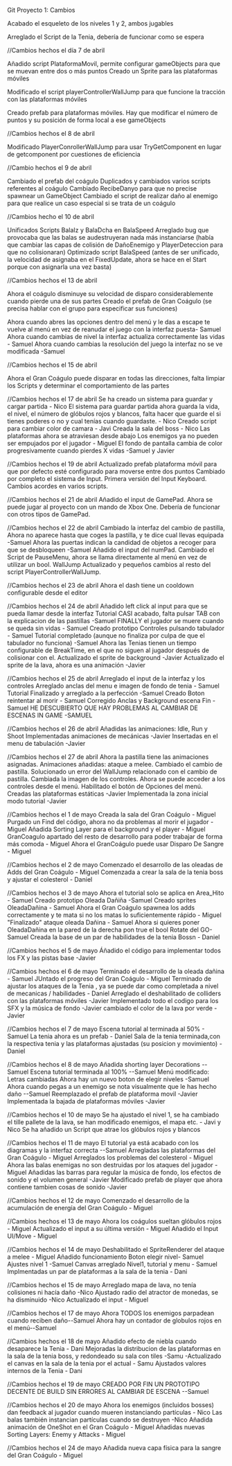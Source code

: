 Git Proyecto 1: Cambios

Acabado el esqueleto de los niveles 1 y 2, ambos jugables

Arreglado el Script de la Tenia, debería de funcionar como se espera

//Cambios hechos el día 7 de abril 

Añadido script PlataformaMovil, permite configurar gameObjects para que se muevan entre dos o más puntos
Creado un Sprite para las plataformas móviles

Modificado el script playerControllerWallJump para que funcione la tracción con las plataformas móviles

Creado prefab para plataformas móviles. Hay que modificar el número de puntos y su posición de forma local a ese gameObjects

//Cambios hechos el 8 de abril

Modificado PlayerConrollerWallJump para usar TryGetComponent en lugar de getcomponent por cuestiones de eficiencia

//Cambio hechos el 9 de abril

Cambiado el prefab del coágulo
Duplicados y cambiados varios scripts referentes al coágulo
Cambiado RecibeDanyo para que no precise spawnear un GameObject
Cambiado el script de realizar daño al enemigo para que realice un caso especial si se trata de un coágulo

//Cambios hecho el 10 de abril

Unificados Scripts BalaIz y BalaDcha en BalaSpeed
Arreglado bug que provocaba que las balas se audestruyeran nada más instanciarse
(había que cambiar las capas de colisión de DañoEnemigo y PlayerDeteccion para que no colisionaran)
Optimizado script BalaSpeed (antes de ser unificado, la velocidad de asignaba en el FixedUpdate, ahora se hace
en el Start porque con asignarla una vez basta)

//Cambios hechos el 13 de abril

Ahora el coágulo disminuye su velocidad de disparo considerablemente cuando pierde una de sus partes
Creado el prefab de Gran Coágulo (se precisa hablar con el grupo para especificar sus funciones)

Ahora cuando abres las opciones dentro del menú y le das a escape te vuelve al menú en vez de reanudar el juego con la interfaz puesta- Samuel
Ahora cuando cambias de nivel la interfaz actualiza correctamente las vidas - Samuel
Ahora cuando cambias la resolución del juego la interfaz no se ve modificada -Samuel

//Cambios hechos el 15 de abril

Ahora el Gran Coágulo puede disparar en todas las direcciones, falta limpiar los Scripts y determinar el comportamiento de las partes


//Cambios hechos el 17 de abril
Se ha creado un sistema para guardar y cargar partida - Nico
El sistema para guardar partida ahora guarda la vida, el nivel, el número de glóbulos rojos y blancos,
falta hacer que guarde el si tienes poderes o no y cual tenías cuando guardaste. - Nico
Creado script para cambiar color de camara - Javi
Creada la sala del boss -  Nico
Las plataformas ahora se atraviesan desde abajo
Los enemigos ya no pueden ser empujados por el jugador - Miguel
El fondo de pantalla cambia de color progresivamente cuando pierdes X vidas -Samuel y Javier

//Cambios hechos el 19 de abril 
Actualizado prefab plataforma móvil para que por defecto esté configurado para moverse entre dos puntos
Cambiado por completo el sistema de Input. Primera versión del Input Keyboard. Cambios acordes en varios scripts.

//Cambios hechos el 21 de abril
Añadido el input de GamePad. Ahora se puede jugar al proyecto con un mando de Xbox One. Debería de funcionar con otros tipos de GamePad.

//Cambios hechos el 22 de abril
Cambiado la interfaz del cambio de pastilla, Ahora no aparece hasta que coges la pastilla, y te dice cual llevas equipada -Samuel
Ahora las puertas indican la candidad de objetos a recoger para que se desbloqueen -Samuel
Añadido el input del numPad.
Cambiado el Script de PauseMenu, ahora se llama directamente al menú en vez de utilizar un bool.
WallJump Actualizado y pequeños cambios al resto del script PlayerControllerWallJump.

//Cambios hechos el 23 de abril
Ahora el dash tiene un cooldown configurable desde el editor

//Cambios hechos el 24 de abril
Añadido left click al input para que se pueda llamar desde la interfaz
Tutorial CASI acabado, falta pulsar TAB con la explicacion de las pastillas -Samuel
FINALLY el jugador se muere cuando se queda sin vidas - Samuel
Creado prototipo Controles pulsando tabulador - Samuel
Tutorial completado (aunque no finaliza por culpa de que el tabulador no funciona) -Samuel
Ahora las Tenias tienen un tiempo configurable de BreakTime, en el que no siguen al jugador después de colisionar con el.
Actualizado el sprite de background -Javier
Actualizado el sprite de la lava, ahora es una animación -Javier

//Cambios hechos el 25 de abril
Arreglado el input de la interfaz y los controles
Arreglado anclas del menu e imagen de fondo de tenia - Samuel
Tutorial Finalizado y arreglado a la perfección -Samuel
Creado Boton reintentar al morir - Samuel
Corregido Anclas y Background escena Fin -Samuel
HE DESCUBIERTO QUE HAY PROBLEMAS AL CAMBIAR DE ESCENAS IN GAME -SAMUEL

//Cambios hechos el 26 de abril
Añadidas las animaciones: Idle, Run y Shoot
Implementadas animaciones de mecánicas -Javier
Insertadas en el menu de tabulación -Javier

//Cambios hechos el 27 de abril
Ahora la pastilla tiene las animaciones asignadas.
Animaciones añadidas: ataque a melee.
Cambiado el cambio de pastilla.
Solucionado un error del WallJump relacionado con el cambio de pastilla.
Cambiada la imagen de los controles.
Ahora se puede acceder a los controles desde el menú.
Habilitado el botón de Opciones del menú.
Creadas las plataformas estáticas -Javier
Implementada la zona inicial modo tutorial -Javier 

//Cambios hechos el 1 de mayo
Creada la sala del Gran Coágulo - Miguel
Purgado un Find del código, ahora no da problemas al morir el jugador - Miguel
Añadida Sorting Layer para el background y el player - Miguel
GranCoagulo apartado del resto de desarrollo para poder trabajar de forma más comoda - Miguel
Ahora el GranCoágulo puede usar Disparo De Sangre - Miguel

//Cambios hechos el 2 de mayo
Comenzado el desarrollo de las oleadas de Adds del Gran Coágulo - Miguel
Comenzada a crear la sala de la tenia boss y ajustar el colesterol - Daniel


//Cambios hechos el 3 de mayo
Ahora el tutorial solo se aplica en Area_Hito - Samuel
Creado prototipo Oleada Dañiña -Samuel
Creado sprites OleadaDañina - Samuel
Ahora el Gran Coágulo spawnea los adds correctamente y te mata si no los matas lo suficientemente rápido - Miguel
"Finalizado" ataque oleada Dañina - Samuel
Ahora si quieres poner OleadaDañina en la pared de la derecha pon true el bool Rotate del GO- Samuel
Creada la base de un par de habilidades de la tenia Bossn - Daniel

//Cambios hechos el 5 de mayo
Áñadido el código para implementar todos los FX y las pistas base -Javier

//Cambios hechos el 6 de mayo
Terminado el desarrollo de la oleada dañina - Samuel
JUntado el progreso del Gran Coágulo - Miguel
Terminado de ajustar los ataques de la Tenia , ya se puede dar como completada a nivel de mecanicas / habilidades - Daniel 
Arreglado el deshabilitado de colliders con las plataformas móviles -Javier
Implementado todo el codigo para los SFX y la música de fondo -Javier
cambiado el color de la lava por verde -Javier

//Cambios hechos el 7 de mayo
Escena tutorial al terminada al 50% - Samuel
La tenia ahora es un prefab - Daniel
Sala de la tenia terminada,con la respectiva tenia y las plataformas ajustadas (su posicion y movimiento) - Daniel

//Cambios hechos el 8 de mayo
Añadida shorting layer Decorations --Samuel
Escena tutorial terminada al 100% --Samuel
Menú modificado: Letras cambiadas
				Ahora hay un nuevo boton de elegir niveles -Samuel
Ahora cuando pegas a un enemigo se nota visualmente que le has hecho daño --Samuel
Reemplazado el prefab de plataforma movil -Javier
Implementada la bajada de plataformas móviles -Javier

//Cambios hechos el 10 de mayo
Se ha ajustado el nivel 1, se ha cambiado el tille pallete de la lava, se han modificado enemigos, el mapa etc. - Javi y Nico
Se ha añadido un Script que atrae los glóbulos rojos y blancos

//Cambios hechos el 11 de mayo
El tutorial ya está acabado con los diagramas y la interfaz correcta --Samuel
Arregladas las plataformas del Gran Coágulo - Miguel
Arreglados los problemas del colesterol - Miguel
Ahora las balas enemigas no son destruidas por los ataques del jugador - Miguel
Añadidas las barras para regular la música de fondo, los efectos de sonido y el volumen general -Javier
Modificado prefab de player que ahora contiene tambien cosas de sonido -Javier

//Cambios hechos el 12 de mayo
Comenzado el desarrollo de la acumulación de energía del Gran Coágulo - Miguel

//Cambios hechos el 13 de mayo
Ahora los coágulos sueltan glóbulos rojos - Miguel
Actualizado el input a su última versión - Miguel
Añadido el Input UI/Move - Miguel

//Cambios hechos el 14 de mayo
Deshabilitado el SpriteRenderer del ataque a melee - Miguel
Añadido funcionamiento Boton elegir nivel- Samuel
Ajustes nivel 1 -Samuel
Canvas arreglado Nivel1, tutorial y menu - Samuel
Implmentadas un par de plataformas a la sala de la tenia - Dani 

//Cambios hechos el 15 de mayo
Arreglado mapa de lava, no tenía colisiones ni hacía daño -Nico
Ajustado radio del atractor de monedas, se ha disminuido -Nico
Actualizado el input - Miguel

//Cambios hechos el 17 de mayo
Ahora TODOS los enemigos parpadean cuando reciben daño--Samuel
Ahora hay un contador de globulos rojos en el menú--Samuel

//Cambios hechos el 18 de mayo
Añadido efecto de niebla cuando desaparece la Tenia - Dani
Mejoradas la distribucion de las plataformas en la sala de la tenia boss, y redondeado su sala con tiles -Samu
-Actualizado el canvas en la sala de la tenia por el actual - Samu 
Ajustados valores internos de la Tenia - Dani 

//Cambios hechos el 19 de mayo
CREADO POR FIN UN PROTOTIPO DECENTE DE BUILD SIN ERRORES AL CAMBIAR DE ESCENA --Samuel

//Cambios hechos el 20 de  mayo
Ahora los enemigos (incluidos bosses) dan feedback al jugador cuando mueren instanciando partículas - Nico
Las balas también instancian partículas cuando se destruyen -Nico
Añadida animación de OneShot en el Gran Coágulo - Miguel
Añadidas nuevas Sorting Layers: Enemy y Attacks - Miguel

//Cambios hechos el 24 de mayo
Añadida nueva capa física para la sangre del Gran Coágulo - Miguel